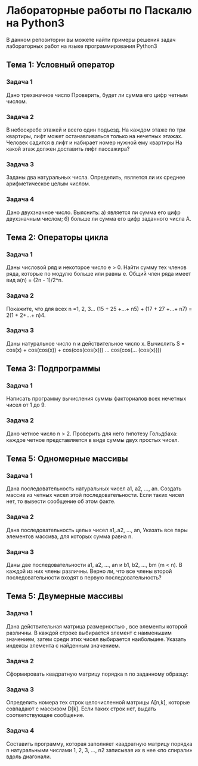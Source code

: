 # Лабораторные работы по Паскалю на Python3
В данном репозитории вы можете найти примеры решения задач лабораторных работ на языке программирования Python3

## Тема 1: Условный оператор

### Задача 1
Дано трехзначное число   Проверить, будет ли сумма его цифр четным числом.

### Задача 2
В небоскребе   этажей и всего один подъезд. На каждом этаже по три квартиры, лифт может останавливаться только на нечетных этажах. Человек садится в лифт и набирает номер нужной ему квартиры   На какой этаж должен доставить лифт пассажира?

### Задача 3
Заданы два натуральных числа. Определить, является ли их среднее арифметическое целым числом.

### Задача 4
Дано двухзначное число. Выяснить:
а) является ли сумма его цифр двухзначным числом;
б) больше ли сумма его цифр заданного числа А.


## Тема 2: Операторы цикла

### Задача 1
Даны числовой ряд и некоторое число e > 0. Найти сумму тех членов ряда, которые по модулю больше или равны e. Общий член ряда имеет вид a(n) = (2n - 1)/2^n.

### Задача 2
Покажите, что для всех n =1, 2, 3...
(15 + 25 +...+ n5) + (17 + 27 +...+ n7) = 2(1 + 2+...+ n)4.


### Задача 3
Даны натуральное число n и действительное число x. Вычислить S = cos(x) + cos(cos(x)) + cos(cos(cos(x))) ... cos(cos(... (cos(x))))
 

## Тема 3: Подпрограммы

### Задача 1
Написать программу вычисления суммы факториалов всех нечетных чисел от 1 до 9.

### Задача 2
Дано четное число n > 2. Проверить для него гипотезу Гольдбаха: каждое четное   представляется в виде суммы двух простых чисел.


## Тема 5: Одномерные массивы

### Задача 1
Дана последовательность натуральных чисел a1, a2, ..., an. Создать массив из четных чисел этой последовательности. Если таких чисел нет, то вывести сообщение об этом факте.

### Задача 2
Дана последовательность целых чисел a1,.a2, ..., an, Указать все пары элементов массива, для которых сумма равна n.

### Задача 3
Даны две последовательности a1, a2, ..., an и b1, b2, ..., bm (m < n). В каждой из них члены различны. Верно ли, что все члены второй последовательности входят в первую последовательность?

## Тема 5: Двумерные массивы

### Задача 1
Дана действительная матрица размерностью  , все элементы которой различны. В каждой строке выбирается элемент с наименьшим значением, затем среди этих чисел выбирается наибольшее. Указать индексы элемента с найденным значением.

### Задача 2
Сформировать квадратную матрицу порядка n по заданному образцу:

### Задача 3
Определить номера тех строк целочисленной матрицы  A[n,k], которые совпадают с массивом D[k]. Если таких строк нет, выдать соответствующее сообщение.


### Задача 4
Составить программу, которая заполняет квадратную матрицу порядка n натуральными числами 1, 2, 3, ..., n2 записывая их в нее «по спирали» вдоль диагонали.
